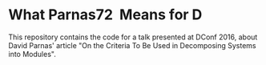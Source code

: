 # What Parnas72  Means for D

This repository contains the code for a talk presented at DConf 2016, about David Parnas' article "On the Criteria To Be Used in Decomposing Systems into Modules".
